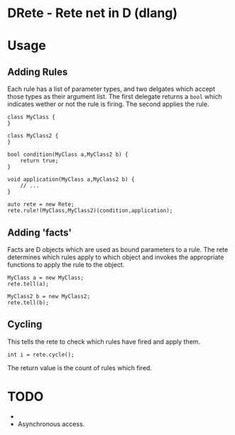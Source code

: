 DRete - Rete net in D (dlang)
=============================

Usage
=====

Adding Rules
------------

Each rule has a list of parameter types, and two delgates which accept those types as their argument list.
The first delegate returns a `bool` which indicates wether or not the rule is firing.  The second applies the rule.

```
class MyClass {
}

class MyClass2 {
}

bool condition(MyClass a,MyClass2 b) {
	return true;
}

void application(MyClass a,MyClass2 b) {
	// ...
}

auto rete = new Rete;
rete.rule!(MyClass,MyClass2)(condition,application);
```

Adding 'facts'
--------------

Facts are D objects which are used as bound parameters to a rule.  The rete determines which rules apply to which object and invokes the appropriate functions to apply
the rule to the object.

```
MyClass a = new MyClass;
rete.tell(a);

MyClass2 b = new MyClass2;
rete.tell(b);
```

Cycling
-------

This tells the rete to check which rules have fired and apply them.

```
int i = rete.cycle();
```

The return value is the count of rules which fired.

TODO
====

 - 
 - Asynchronous access.


